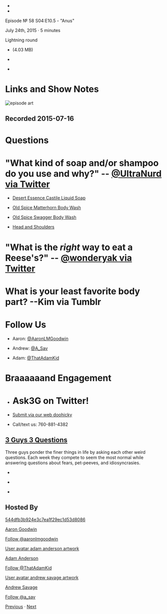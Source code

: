 -

-

Episode № 58 S04:E10.5 - "Anus"

July 24th, 2015 · 5 minutes

Lightning round

- [](http://podcasts-1.feedpress.co/13789/14508.mp3)(4.03 MB)

- [](http://twitter.com/intent/tweet?text=3%20Guys%203%20Questions%20%E2%84%96%2058%20on%20@goodstuff_fm%20-%20http://goodstuff.fm/3g3q/58)

- [](http://www.facebook.com/sharer/sharer.php?u=http://goodstuff.fm/3g3q/58)

# Links and Show Notes

![episode art](http://l.gdwn.co/1aIwL.png)

## Recorded 2015-07-16

# Questions

# "What kind of soap and/or shampoo do you use and why?" -- [@UltraNurd via Twitter](http://twitter.com/UltraNurd/status/620632892448837633)

- [Desert Essence Castile Liquid Soap](http://amzn.com/B00QIQO6KK)

- [Old Spice Matterhorn Body Wash](http://oldspice.com/en/content/matterhorn-body-wash)

- [Old Spice Swagger Body Wash](http://oldspice.com/en/content/swagger-body-wash)

- [Head and Shoulders](http://www.headandshoulders.com/)

# "What is the _right_ way to eat a Reese's?" -- [@wonderyak via Twitter](http://twitter.com/wonderyak/status/618514223136555008)

# What is your least favorite body part? --Kim via Tumblr

# Follow Us

- Aaron: [@AaronLMGoodwin](http://twitter.com/aaronlmgoodwin)

- Andrew: [@A_Sav](http://twitter.com/a_sav)

- Adam: [@ThatAdamKid](http://twitter.com/thatadamkid)

# Braaaaaand Engagement

- # Ask3G on Twitter!

- [Submit via our web doohicky](http://3g3q.co/ask)

- Call/text us: 760-881-4382

## [3 Guys 3 Questions](/3g3q)

Three guys ponder the finer things in life by asking each other weird questions. Each week they compete to seem the most normal while answering questions about fears, pet-peeves, and idiosyncrasies.

- [](https://itunes.apple.com/us/podcast/3-guys-3-questions/id914129482)

- [](http://feed.3g3q.co/)

- [](mailto:3guys3questions@gmail.com?cc=sponsorship%40goodstuff.fm&subject=%5BGoodStuff%20FM%5D%20Sponsorship%20Inquiry%20for%203%20Guys%203%20Questions)

## Hosted By

[544dfb3b924e3c7ea1f29ec1d53d8086](/people/aaron-goodwin)[](http://gravatar.com/avatar/544dfb3b924e3c7ea1f29ec1d53d8086.png?s=300&r=pg)

[Aaron Goodwin](/people/aaron-goodwin)

[Follow @aaronlmgoodwin](https://twitter.com/aaronlmgoodwin)

[User avatar adam anderson artwork](/people/adam-anderson)[](https://goodstuffs3.s3.amazonaws.com/uploads/user/avatar/89/user_avatar_adam-anderson_artwork.png)

[Adam Anderson](/people/adam-anderson)

[Follow @ThatAdamKid](https://twitter.com/ThatAdamKid)

[User avatar andrew savage artwork](/people/andrew-savage)[](https://goodstuffs3.s3.amazonaws.com/uploads/user/avatar/95/user_avatar_andrew-savage_artwork.png)

[Andrew Savage](/people/andrew-savage)

[Follow @a_sav](https://twitter.com/a_sav)

[Previous](/3g3q/57) · [Next](/3g3q/59)
